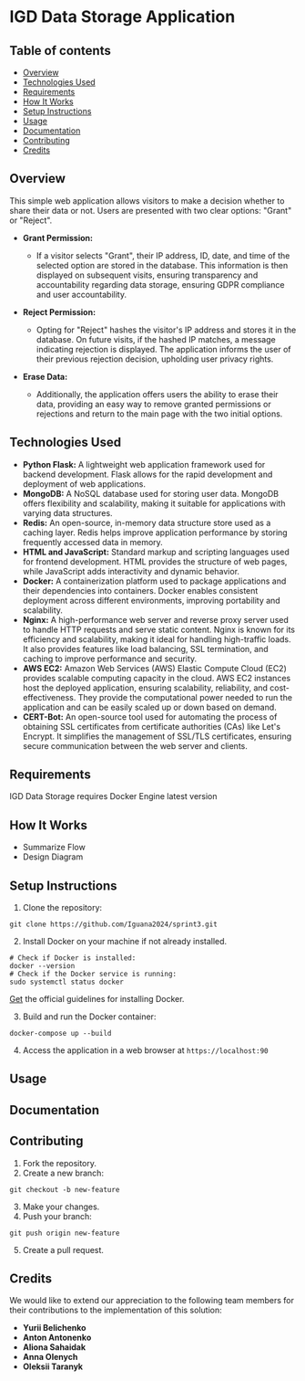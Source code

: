 # IGD Data Storage Application

## Table of contents
* [Overview](#overview)
* [Technologies Used](#technologies-used)
* [Requirements](#requirements)
* [How It Works](#howitworks)
* [Setup Instructions](#setupinstructions)
* [Usage](#usage)
* [Documentation](#documentation)
* [Contributing](#contributing)
* [Credits](#credits)

## Overview
This simple web application allows visitors to make a decision whether to share their data or not. Users are presented with two clear options: "Grant" or "Reject".

- **Grant Permission:**
  - If a visitor selects "Grant", their IP address, ID, date, and time of the selected option are stored in the database. This information is then displayed on subsequent visits, ensuring transparency and accountability regarding data storage, ensuring GDPR compliance and user accountability.

- **Reject Permission:**
  - Opting for "Reject" hashes the visitor's IP address and stores it in the database. On future visits, if the hashed IP matches, a message indicating rejection is displayed. The application informs the user of their previous rejection decision, upholding user privacy rights.

- **Erase Data:**
  - Additionally, the application offers users the ability to erase their data, providing an easy way to remove granted permissions or rejections and return to the main page with the two initial options.

## Technologies Used
- **Python Flask:** A lightweight web application framework used for backend development. Flask allows for the rapid development and deployment of web applications.
- **MongoDB:** A NoSQL database used for storing user data. MongoDB offers flexibility and scalability, making it suitable for applications with varying data structures.
- **Redis:** An open-source, in-memory data structure store used as a caching layer. Redis helps improve application performance by storing frequently accessed data in memory.
- **HTML and JavaScript:** Standard markup and scripting languages used for frontend development. HTML provides the structure of web pages, while JavaScript adds interactivity and dynamic behavior.
- **Docker:** A containerization platform used to package applications and their dependencies into containers. Docker enables consistent deployment across different environments, improving portability and scalability.
- **Nginx:** A high-performance web server and reverse proxy server used to handle HTTP requests and serve static content. Nginx is known for its efficiency and scalability, making it ideal for handling high-traffic loads. It also provides features like load balancing, SSL termination, and caching to improve performance and security.
- **AWS EC2:** Amazon Web Services (AWS) Elastic Compute Cloud (EC2) provides scalable computing capacity in the cloud. AWS EC2 instances host the deployed application, ensuring scalability, reliability, and cost-effectiveness. They provide the computational power needed to run the application and can be easily scaled up or down based on demand.
- **CERT-Bot:** An open-source tool used for automating the process of obtaining SSL certificates from certificate authorities (CAs) like Let's Encrypt. It simplifies the management of SSL/TLS certificates, ensuring secure communication between the web server and clients.

## Requirements
IGD Data Storage requires Docker Engine latest version

## How It Works
- Summarize Flow
- Design Diagram

## Setup Instructions

1. Clone the repository:
```
git clone https://github.com/Iguana2024/sprint3.git
```

2. Install Docker on your machine if not already installed.
```shell
# Check if Docker is installed:
docker --version
# Check if the Docker service is running:
sudo systemctl status docker
```
[Get](https://docs.docker.com/engine/install/) the official guidelines for installing Docker.

3. Build and run the Docker container:
```
docker-compose up --build
```

4. Access the application in a web browser at `https://localhost:90`

## Usage

## Documentation

## Contributing
1. Fork the repository.
2. Create a new branch: 
```
git checkout -b new-feature
```
3. Make your changes.
4. Push your branch: 
```
git push origin new-feature
```
5. Create a pull request.

## Credits
We would like to extend our appreciation to the following team members for their contributions to the implementation of this solution:

- **Yurii Belichenko**
- **Anton Antonenko**
- **Aliona Sahaidak**
- **Anna Olenych**
- **Oleksii Taranyk** 
